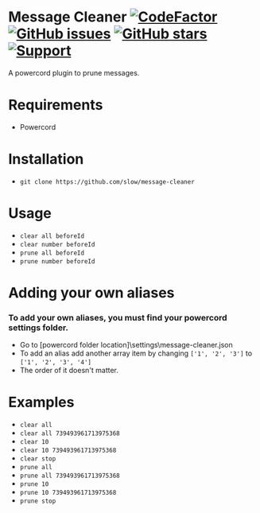 # Message Cleaner [![CodeFactor](https://www.codefactor.io/repository/github/slow/message-cleaner/badge)](https://www.codefactor.io/repository/github/slow/message-cleaner) [![GitHub issues](https://img.shields.io/github/issues/slow/message-cleaner?style=flat)](https://github.com/slow/message-cleaner/issues) [![GitHub stars](https://img.shields.io/github/stars/slow/message-cleaner?style=flat)](https://github.com/slow/message-cleaner/stargazers) [![Support](https://img.shields.io/discord/875126204758360094)](https://discord.gg/shnvz5ryAt)

A powercord plugin to prune messages.

# Requirements

-  Powercord

# Installation

-  `git clone https://github.com/slow/message-cleaner`

# Usage

-  `clear all beforeId`
-  `clear number beforeId`
-  `prune all beforeId`
-  `prune number beforeId`

# Adding your own aliases

### To add your own aliases, you must find your powercord settings folder.

-  Go to [powercord folder location]\settings\message-cleaner.json
-  To add an alias add another array item by changing `['1', '2', '3']` to `['1', '2', '3', '4']`
-  The order of it doesn't matter.

# Examples

-  `clear all`
-  `clear all 739493961713975368`
-  `clear 10`
-  `clear 10 739493961713975368`
-  `clear stop`
-  `prune all`
-  `prune all 739493961713975368`
-  `prune 10`
-  `prune 10 739493961713975368`
-  `prune stop`
